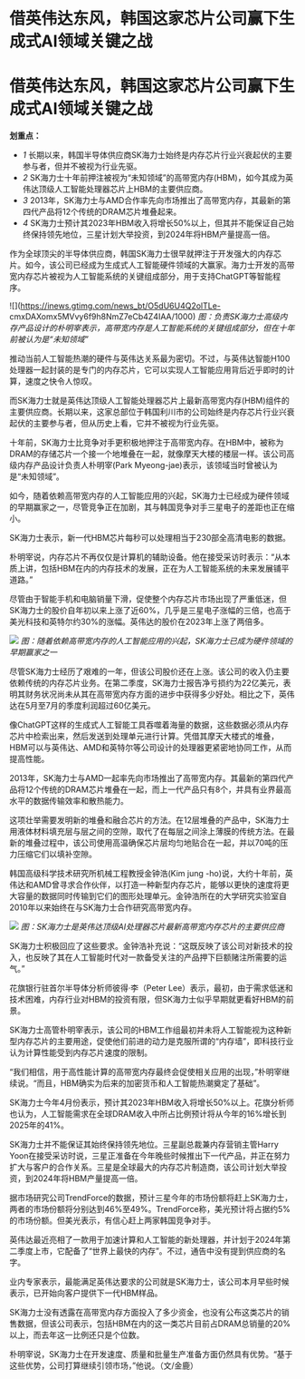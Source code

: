 # 借英伟达东风，韩国这家芯片公司赢下生成式AI领域关键之战

# 借英伟达东风，韩国这家芯片公司赢下生成式AI领域关键之战

**划重点：**

  * _1_ 长期以来，韩国半导体供应商SK海力士始终是内存芯片行业兴衰起伏的主要参与者，但并不被视为行业先驱。
  * _2_ SK海力士十年前押注被视为“未知领域”的高带宽内存(HBM)，如今其成为英伟达顶级人工智能处理器芯片上HBM的主要供应商。
  * _3_ 2013年，SK海力士与AMD合作率先向市场推出了高带宽内存，其最新的第四代产品将12个传统的DRAM芯片堆叠起来。
  * _4_ SK海力士预计其2023年HBM收入将增长50%以上，但其并不能保证自己始终保持领先地位，三星计划大举投资，到2024年将HBM产量提高一倍。

作为全球顶尖的半导体供应商，韩国SK海力士很早就押注于开发强大的内存芯片。如今，该公司已经成为生成式人工智能硬件领域的大赢家。海力士开发的高带宽内存芯片被视为人工智能系统的关键组成部分，用于支持ChatGPT等智能程序。

![](https://inews.gtimg.com/news_bt/O5dU6U4Q2olTLe-
cmxDAXomx5MVvy6f9h8NmZ7eCb4Z4IAA/1000)
_图：负责SK海力士高级内存产品设计的朴明宰表示，高带宽内存是人工智能系统的关键组成部分，但在十年前被认为是“未知领域”_

推动当前人工智能热潮的硬件与英伟达关系最为密切。不过，与英伟达智能H100处理器一起封装的是专门的内存芯片，它可以实现人工智能应用背后近乎即时的计算，速度之快令人惊叹。

而SK海力士就是英伟达顶级人工智能处理器芯片上最新高带宽内存(HBM)组件的主要供应商。长期以来，这家总部位于韩国利川市的公司始终是内存芯片行业兴衰起伏的主要参与者，但从历史上看，它并不被视为行业先驱。

十年前，SK海力士比竞争对手更积极地押注于高带宽内存。在HBM中，被称为DRAM的存储芯片一个接一个地堆叠在一起，就像摩天大楼的楼层一样。该公司高级内存产品设计负责人朴明宰(Park
Myeong-jae)表示，该领域当时曾被认为是“未知领域”。

如今，随着依赖高带宽内存的人工智能应用的兴起，SK海力士已经成为硬件领域的早期赢家之一，尽管竞争正在加剧，其与韩国竞争对手三星电子的差距也正在缩小。

SK海力士表示，新一代HBM芯片每秒可以处理相当于230部全高清电影的数据。

朴明宰说，内存芯片不再仅仅是计算机的辅助设备。他在接受采访时表示：“从本质上讲，包括HBM在内的内存技术的发展，正在为人工智能系统的未来发展铺平道路。”

尽管由于智能手机和电脑销量下滑，促使整个内存芯片市场出现了严重低迷，但SK海力士的股价自年初以来上涨了近60%，几乎是三星电子涨幅的三倍，也高于美光科技和英特尔约30%的涨幅。英伟达的股价在2023年上涨了两倍多。

![](https://inews.gtimg.com/news_bt/O5nxQrlEeS_yORuj6Xd1_YoszK3-Y9F0WwT8sgMybE4ygAA/1000)
_图：随着依赖高带宽内存的人工智能应用的兴起，SK海力士已成为硬件领域的早期赢家之一_

尽管SK海力士经历了艰难的一年，但该公司股价还在上涨。该公司的收入仍主要依赖传统的内存芯片业务。在第二季度，SK海力士报告净亏损约为22亿美元，表明其财务状况尚未从其在高带宽内存方面的进步中获得多少好处。相比之下，英伟达在5月至7月的季度利润超过60亿美元。

像ChatGPT这样的生成式人工智能工具吞噬着海量的数据，这些数据必须从内存芯片中检索出来，然后发送到处理单元进行计算。凭借其摩天大楼式的堆叠，HBM可以与英伟达、AMD和英特尔等公司设计的处理器更紧密地协同工作，从而提高性能。

2013年，SK海力士与AMD一起率先向市场推出了高带宽内存。其最新的第四代产品将12个传统的DRAM芯片堆叠在一起，而上一代产品只有8个，并具有业界最高水平的数据传输效率和散热能力。

这项壮举需要发明新的堆叠和融合芯片的方法。在12层堆叠的产品中，SK海力士用液体材料填充层与层之间的空隙，取代了在每层之间涂上薄膜的传统方法。在最新的堆叠过程中，该公司使用高温确保芯片层均匀地贴合在一起，并以70吨的压力压缩它们以填补空隙。

韩国高级科学技术研究所机械工程教授金钟浩(Kim jung
-ho)说，大约十年前，英伟达和AMD曾寻求合作伙伴，以打造一种新型内存芯片，能够以更快的速度将更大容量的数据同时传输到它们的图形处理单元。金钟浩所在的大学研究实验室自2010年以来始终在与SK海力士合作研究高带宽内存。

![](https://inews.gtimg.com/news_bt/OVhUI1x41wyolsZ5dv3xamTeAl_Ya6HZrP4LGiZPhMnMkAA/1000)
_图：SK海力士是英伟达顶级AI处理器芯片最新高带宽内存芯片的主要供应商_

SK海力士积极回应了这些要求。金钟浩补充说：“这既反映了该公司对新技术的投入，也反映了其在人工智能时代对一款备受关注的产品押下巨额赌注所需要的运气。”

花旗银行驻首尔半导体分析师彼得·李（Peter
Lee）表示，最初，由于需求低迷和技术困难，内存行业对HBM的投资有限，但SK海力士似乎早期就更看好HBM的前景。

SK海力士高管朴明宰表示，该公司的HBM工作组最初并未将人工智能视为这种新型内存芯片的主要用途，促使他们前进的动力是克服所谓的“内存墙”，即科技行业认为计算性能受到内存芯片速度的限制。

“我们相信，用于高性能计算的高带宽内存最终会促使相关应用的出现，”朴明宰继续说。“而且，HBM确实为后来的加密货币和人工智能热潮奠定了基础”。

SK海力士今年4月份表示，预计其2023年HBM收入将增长50%以上。花旗分析师也认为，人工智能需求在全球DRAM收入中所占比例预计将从今年的16%增长到2025年的41%。

SK海力士并不能保证其始终保持领先地位。三星副总裁兼内存营销主管Harry
Yoon在接受采访时说，三星正准备在今年晚些时候推出下一代产品，并正在努力扩大与客户的合作关系。三星是全球最大的内存芯片制造商，该公司计划大举投资，到2024年将HBM产量提高一倍。

据市场研究公司TrendForce的数据，预计三星今年的市场份额将赶上SK海力士，两者的市场份额将分别达到46%至49%。TrendForce称，美光预计将占据约5%的市场份额。但美光表示，有信心赶上两家韩国竞争对手。

英伟达最近亮相了一款用于加速计算和人工智能的新处理器，并计划于2024年第二季度上市，它配备了“世界上最快的内存”。不过，通告中没有提到供应商的名字。

业内专家表示，最能满足英伟达要求的公司就是SK海力士，该公司本月早些时候表示，已开始向客户提供下一代HBM样品。

SK海力士没有透露在高带宽内存方面投入了多少资金，也没有公布这类芯片的销售数据，但该公司表示，包括HBM在内的这一类芯片目前占DRAM总销量的20%以上，而去年这一比例还只是个位数。

朴明宰说，SK海力士在开发速度、质量和批量生产准备方面仍然具有优势。“基于这些优势，公司打算继续引领市场，”他说。（文/金鹿）

